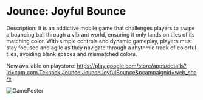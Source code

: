# Jounce: Joyful Bounce
Description: It is an addictive mobile game that challenges players to swipe a bouncing ball through a vibrant world, ensuring it only lands on tiles of its matching color. With simple controls and dynamic gameplay, players must stay focused and agile as they navigate through a rhythmic track of colorful tiles, avoiding blank spaces and mismatched colors.

Now available on playstore:
https://play.google.com/store/apps/details?id=com.com.Teknack.Jounce.JounceJoyfulBounce&pcampaignid=web_share

![GamePoster](https://github.com/user-attachments/assets/2cb10067-9271-4264-908c-4189aac961e2)
